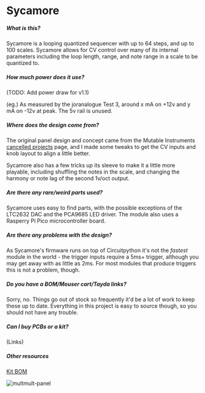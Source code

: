 # Sycamore

##### What is this?

Sycamore is a looping quantized sequencer with up to 64 steps, and up to 100 scales. Sycamore allows for CV control over many of its internal parameters including the loop length, range, and note range in a scale to be quantized to.

##### How much power does it use?

(TODO: Add power draw for v1.1)

(eg.) As measured by the joranalogue Test 3, around x mA on +12v and y mA on -12v at peak. The 5v rail is unused.

##### Where does the design come from?

The original panel design and concept came from the Mutable Instruments [cancelled projects](https://pichenettes.github.io/mutable-instruments-documentation/trivia_and_history/cancelled_projects/) page, and I made some tweaks to get the CV inputs and knob layout to align a little better.

Sycamore also has a few tricks up its sleeve to make it a little more playable, including shuffling the notes in the scale, and changing the harmony or note lag of the second 1v/oct output.

##### Are there any rare/weird parts used?

Sycamore uses easy to find parts, with the possible exceptions of the LTC2632 DAC and the PCA9685 LED driver. The module also uses a Rasperry Pi Pico microcontroller board.

##### Are there any problems with the design?

As Sycamore's firmware runs on top of Circuitpython it's not the _fastest_ module in the world - the trigger inputs require a 5ms+ trigger, although you may get away with as little as 2ms. For most modules that produce triggers this is not a problem, though.

##### Do you have a BOM/Mouser cart/Tayda links?

Sorry, no. Things go out of stock so frequently it'd be a lot of work to keep these up to date. Everything in this project is easy to source though, so you should not have any trouble.

##### Can I buy PCBs or a kit?

(Links)

##### Other resources

[Kit BOM](BOM.md)

![multmult-panel](images/panel.png)